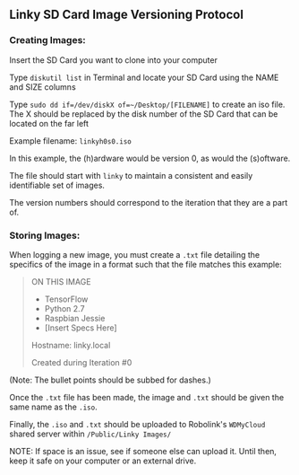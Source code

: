 
## Linky SD Card Image Versioning Protocol
### Creating Images:

Insert the SD Card you want to clone into your computer

Type `diskutil list` in Terminal and locate your SD Card using the NAME and SIZE columns

Type `sudo dd if=/dev/diskX of=~/Desktop/[FILENAME]` to create an iso file. The X should be replaced by the disk number of the SD Card that can be located on the far left

Example filename: `linkyh0s0.iso`

In this example, the (h)ardware would be version 0, as would the (s)oftware.

The file should start with `linky` to maintain a consistent and easily identifiable set of images.

The version numbers should correspond to the iteration that they are a part of.

### Storing Images:

When logging a new image, you must create a `.txt` file detailing the specifics of the image in a format such that the file matches this example:
>ON THIS IMAGE
>- TensorFlow
>- Python 2.7
>- Raspbian Jessie
>- [Insert Specs Here]
>
>Hostname: linky.local
>
>Created during Iteration #0

(Note: The bullet points should be subbed for dashes.)

Once the `.txt` file has been made, the image and `.txt` should be given the same name as the `.iso`.

Finally, the `.iso` and `.txt` should be uploaded to Robolink's `WDMyCloud` shared server within `/Public/Linky Images/`

NOTE: If space is an issue, see if someone else can upload it. Until then, keep it safe on your computer or an external drive.
